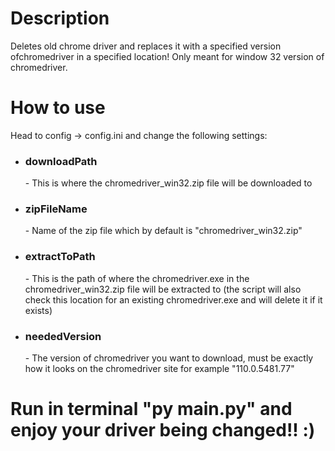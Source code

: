 <h1>Description</h1>
Deletes old chrome driver and replaces it with a specified version ofchromedriver in a specified location! Only meant for window 32 version of chromedriver.


<h1>How to use</h1>
Head to config -> config.ini and change the following settings:
<ul>
<li><h3>downloadPath</h3> - This is where the chromedriver_win32.zip file will be downloaded to</li>
<li><h3>zipFileName</h3> - Name of the zip file which by default is "chromedriver_win32.zip"</li>
<li><h3>extractToPath</h3> - This is the path of where the chromedriver.exe in the chromedriver_win32.zip file will be extracted to (the script will also check this location for an existing chromedriver.exe and will delete it if it exists)</li>
<li><h3>neededVersion</h3> - The version of chromedriver you want to download, must be exactly how it looks on the chromedriver site for example "110.0.5481.77"</li>
</ul>


<h1>Run in terminal "py main.py" and enjoy your driver being changed!! :)</h1>
